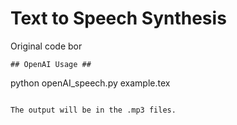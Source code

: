 # Text to Speech Synthesis #

Original code bor

```
## OpenAI Usage ##
```
python openAI_speech.py example.tex

```

The output will be in the .mp3 files.